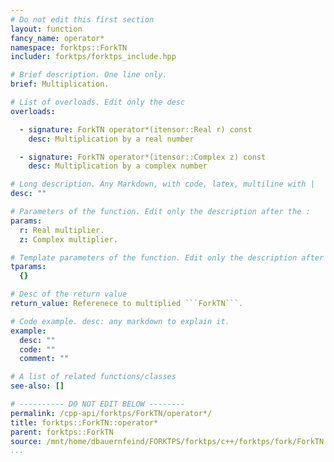 ```yaml
---
# Do not edit this first section
layout: function
fancy_name: operator*
namespace: forktps::ForkTN
includer: forktps/forktps_include.hpp

# Brief description. One line only.
brief: Multiplication.

# List of overloads. Edit only the desc
overloads:

  - signature: ForkTN operator*(itensor::Real r) const
    desc: Multiplication by a real number

  - signature: ForkTN operator*(itensor::Complex z) const
    desc: Multiplication by a complex number

# Long description. Any Markdown, with code, latex, multiline with |
desc: ""

# Parameters of the function. Edit only the description after the :
params:
  r: Real multiplier.
  z: Complex multiplier.

# Template parameters of the function. Edit only the description after the :
tparams:
  {}

# Desc of the return value
return_value: Referenece to multiplied ```ForkTN```.

# Code example. desc: any markdown to explain it.
example:
  desc: ""
  code: ""
  comment: ""

# A list of related functions/classes
see-also: []

# ---------- DO NOT EDIT BELOW --------
permalink: /cpp-api/forktps/ForkTN/operator*/
title: forktps::ForkTN::operator*
parent: forktps::ForkTN
source: /mnt/home/dbauernfeind/FORKTPS/forktps/c++/forktps/fork/ForkTN.hpp
...
```


